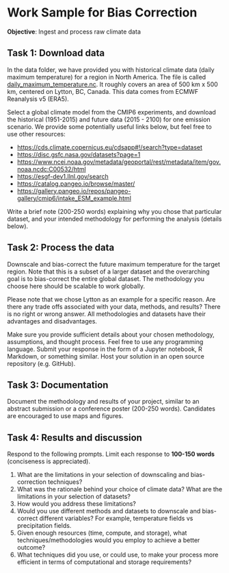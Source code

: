# Work Sample for Bias Correction

**Objective**: Ingest and process raw climate data

## Task 1: Download data

In the data folder, we have provided you with historical climate data (daily maximum temperature) for a region in North America. The file is called [daily_maximum_temperature.nc](data/daily_maximum_temperature.nc). It roughly covers an area of 500 km x 500 km, centered on Lytton, BC, Canada. This data comes from ECMWF Reanalysis v5 (ERA5).

Select a global climate model from the CMIP6 experiments, and download the historical (1951-2015) and future data (2015 - 2100) for one emission scenario. We provide some potentially useful links below, but feel free to use other resources:

- https://cds.climate.copernicus.eu/cdsapp#!/search?type=dataset
- https://disc.gsfc.nasa.gov/datasets?page=1
- https://www.ncei.noaa.gov/metadata/geoportal/rest/metadata/item/gov.noaa.ncdc:C00532/html
- https://esgf-dev1.llnl.gov/search 
- https://catalog.pangeo.io/browse/master/
- https://gallery.pangeo.io/repos/pangeo-gallery/cmip6/intake_ESM_example.html

Write a brief note (200-250 words) explaining why you chose that particular dataset, and your intended methodology for performing the analysis (details below).

## Task 2: Process the data

Downscale and bias-correct the future maximum temperature for the target region. Note that this is a subset of a larger dataset and the overarching goal is to bias-correct the entire global dataset. The methodology you choose here should be scalable to work globally. 

Please note that we chose Lytton as an example for a specific reason. Are there any trade offs associated with your data, methods, and results? There is no right or wrong answer. All methodologies and datasets have their advantages and disadvantages. 

Make sure you provide sufficient details about your chosen methodology, assumptions, and thought process. Feel free to use any programming language. Submit your response in the form of a Jupyter notebook, R Markdown, or something similar. Host your solution in an open source repository (e.g. GitHub).

## Task 3: Documentation

Document the methodology and results of your project, similar to an abstract submission or a conference poster (200-250 words). Candidates are encouraged to use maps and figures.

## Task 4: Results and discussion

Respond to the following prompts. Limit each response to **100-150 words** (conciseness is appreciated).

1. What are the limitations in your selection of downscaling and bias-correction techniques?
2. What was the rationale behind your choice of climate data? What are the limitations in your selection of datasets?
3. How would you address these limitations?
4. Would you use different methods and datasets to downscale and bias-correct different variables? For example, temperature fields vs precipitation fields.
5. Given enough resources (time, compute, and storage), what techniques/methodologies would you employ to achieve a better outcome?
6. What techniques did you use, or could use, to make your process more efficient in terms of computational and storage requirements?
